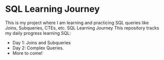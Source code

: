 # SQL Learning Journey

This is my project where I am learning and practicing SQL queries like Joins, Subqueries, CTEs, etc.
SQL Learning Journey
This repository tracks my daily progress learning SQL:
- Day 1: Joins and Subqueries
- Day 2: Complex Queries.
- More to come!